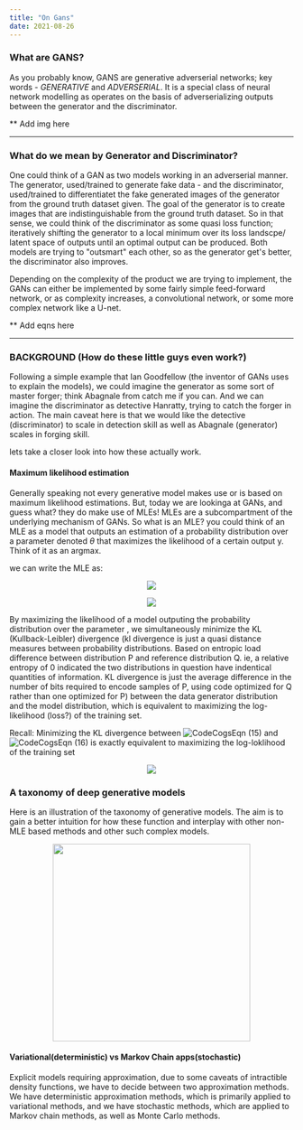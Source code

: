 ```yaml
---
title: "On Gans"
date: 2021-08-26
---
```


### What are GANS?
As you probably know, GANS are generative adverserial networks; key words - *GENERATIVE* and *ADVERSERIAL*.
It is a special class of neural network modelling as operates on the basis of adverserializing outputs between the generator and the discriminator.

** Add img here

---
### What do we mean by Generator and Discriminator?
One could think of a GAN as two models working in an adverserial manner. The generator, used/trained to generate fake data - and the discriminator, used/trained to differentiatet the fake generated images of the generator from the ground truth dataset given.
The goal of the generator is to create images that are indistinguishable from the ground truth dataset. So in that sense, we could think of the discriminator as some quasi loss function; iteratively shifting the generator to a local minimum over its loss landscpe/ latent space of outputs until an optimal output can be produced.
Both models are trying to "outsmart" each other, so as the generator get's better, the discriminator also improves. 

Depending on the complexity of the product we are trying to implement, the GANs can either be implemented by some fairly simple feed-forward network, or as complexity increases, a convolutional network, or some more complex network like a U-net.

** Add eqns here

---
### BACKGROUND (How do these little guys even work?)
Following a simple example that Ian Goodfellow (the inventor of GANs uses to explain the models), we could imagine the generator as some sort  of master forger; think Abagnale from catch me if you can. And we can imagine the discriminator as detective Hanratty, trying to catch the forger in action. The main caveat here is that we would like the detective (discriminator) to scale in detection skill as well as Abagnale (generator) scales in forging skill.

lets take a closer look into how these actually work.

#### Maximum likelihood estimation
Generally speaking not every generative model makes use or is based on maximum likelihood estimations. But, today we are lookinga at GANs, and guess what? they do make use of MLEs! 
MLEs are a subcompartment of the underlying mechanism of GANs. So what is an MLE? you could think of an MLE as a model that outputs an estimation of a probability distribution over a parameter denoted $\theta$ that maximizes the likelihood of a certain output y.
Think of it as an argmax.

we can write the MLE as:

<p align="center">
    <img src="https://user-images.githubusercontent.com/73560826/195940211-04647c3f-fa17-4917-a643-cb2d5bf21520.svg">
</p>

<p align="center">
    <img src="https://user-images.githubusercontent.com/73560826/195940428-f81b9b2e-2170-49c8-b994-fb11920eb408.svg">
</p>

By maximizing the likelihood of a model outputing the probability distribution over the parameter  , we simultaneously minimize the KL (Kullback-Leibler) divergence (kl divergence is just a quasi distance measures between probability distributions. Based on entropic load difference between distribution P and reference distribution Q. ie, a relative entropy of 0 indicated the two distributions in question have indentical quantities of information. KL divergence is just the average difference in the number of bits required to encode samples of P, using code optimized for Q rather than one optimized for P) between the data generator distribution and the model distribution, which is equivalent to maximizing the log-likelihood (loss?) of the training set.

Recall: Minimizing the KL divergence between ![CodeCogsEqn (15)](https://user-images.githubusercontent.com/73560826/195943972-f12493d3-85b1-4ae6-95b1-c503b0c99624.svg)
 and ![CodeCogsEqn (16)](https://user-images.githubusercontent.com/73560826/195943989-ed833e6f-7ce3-42f5-8686-75d3cfb68258.svg)
 is exactly equivalent to maximizing the log-loklihood of the training set
 
 <p align="center">
    <img src="https://user-images.githubusercontent.com/73560826/195944062-10c3182f-fb9e-4661-abc9-224f219c7445.svg">
</p>


### A taxonomy of deep generative models
Here is an illustration of the taxonomy of generative models. The aim is to gain a better intuition for how these function and interplay with other non-MLE based methods and other such complex models.


<p align="center">
    <img width=350, src="https://user-images.githubusercontent.com/73560826/195944577-b3b76ccd-5d50-4f96-83c6-44c5f5571025.png">
</p>

#### Variational(deterministic) vs Markov Chain apps(stochastic)

Explicit models requiring approximation, due to some caveats of intractible density functions, we have to decide between two approximation methods. We have deterministic approximation methods, which is primarily applied to variational methods, and we have stochastic methods, which are applied to Markov chain methods, as well as Monte Carlo methods.











